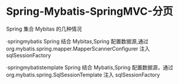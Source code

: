 # Spring-Mybatis-SpringMVC-分页
Spring 集合 Mybitas 的几种情况

·springmybatis 
Spring 结合 Mybitas,Spring 配置数据源,通过 org.mybatis.spring.mapper.MapperScannerConfigurer 注入 sqlSessionFactory

·springmybatistemplate
Spring 结合 Mybatis,Spring 配置数据源，通过 org.mybatis.spring.SqlSessionTemplate 注入 sqlSessionFactory
